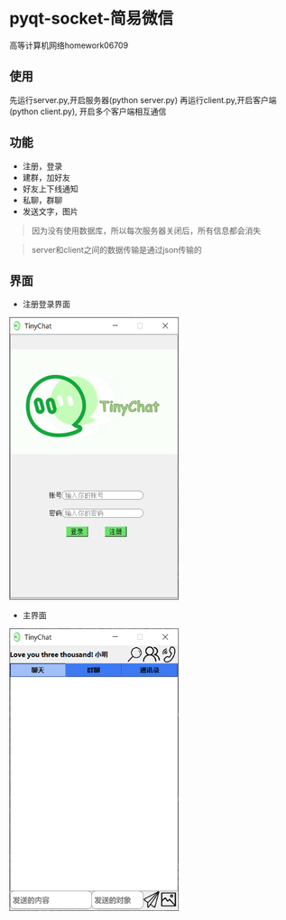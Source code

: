 # pyqt-socket-简易微信
高等计算机网络homework06709
## 使用

先运行server.py,开启服务器(python server.py) 
再运行client.py,开启客户端(python client.py), 开启多个客户端相互通信 

## 功能
* 注册，登录
* 建群，加好友
* 好友上下线通知
* 私聊，群聊
* 发送文字，图片
> 因为没有使用数据库，所以每次服务器关闭后，所有信息都会消失 

> server和client之间的数据传输是通过json传输的
## 界面
* 注册登录界面 

<img src="https://github.com/mantuoluozk/pyqt-socket-application/blob/master/src/login.png" width="300" height="500" alt="登录界面"/>

* 主界面

<img src="https://github.com/mantuoluozk/pyqt-socket-application/blob/master/src/main.png" width="300" height="500" alt="主界面"/>
